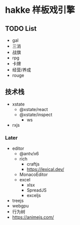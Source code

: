 # hakke 样板戏引擎

## TODO List

- gal
- 三消
- 战旗
- rpg
- 卡牌
- 经营/养成
- rouge

## 技术栈

- xstate
  - @xstate/react
  - @xstate/inspect
    - ws
- rxjs

### Later

- editor
  - @antv/x6
  - rich
    - craftjs
    - https://lexical.dev/
  - MonacoEditor
  - excel
    - xlsx
    - SpreadJS
    - exceljs
- treejs
- webgpu
- 行为树
- https://animejs.com/
